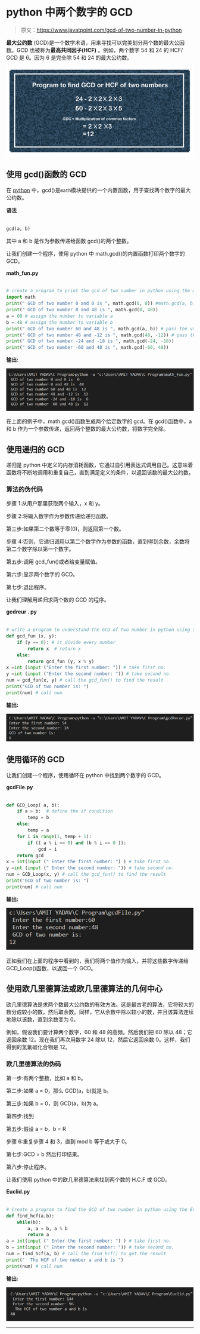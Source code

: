 # python 中两个数字的 GCD

> 原文：<https://www.javatpoint.com/gcd-of-two-number-in-python>

**最大公约数** (GCD)是一个数学术语，用来寻找可以完美划分两个数的最大公因数。GCD 也被称为**最高共同因子(HCF)** 。例如，两个数字 54 和 24 的 HCF/ GCD 是 6。因为 6 是完全除 54 和 24 的最大公约数。

![GCD of two number in python](img/c9932b27076cb6875ed2e8153894edd6.png)

## 使用 gcd()函数的 GCD

在 [python](https://www.javatpoint.com/python-tutorial) 中，gcd()是`math`模块提供的一个内置函数，用于查找两个数字的最大公约数。

**语法**

```py

gcd(a, b)

```

其中 a 和 b 是作为参数传递给函数 gcd()的两个整数。

让我们创建一个程序，使用 python 中 math.gcd()的内置函数打印两个数字的 GCD。

**math_fun.py**

```py

# create a program to print the gcd of two number in python using the math.gcd() function.
import math
print(" GCD of two number 0 and 0 is ", math.gcd(0, 0)) #math.gcd(a, b), a and b are the two integer number
print(" GCD of two number 0 and 48 is ", math.gcd(0, 48))
a = 60 # assign the number to variable a
b = 48 # assign the number to variable b
print(" GCD of two number 60 and 48 is ", math.gcd(a, b)) # pass the variable a and b to math.gcd() function.
print(" GCD of two number 48 and -12 is ", math.gcd(48, -12)) # pass the integer number
print(" GCD of two number -24 and -18 is ", math.gcd(-24, -18))
print(" GCD of two number -60 and 48 is ", math.gcd(-60, 48))

```

**输出:**

![GCD of two number in python](img/9dd32d9b566660c92327c04df745f21c.png)

在上面的例子中，math.gcd()函数生成两个给定数字的 gcd。在 gcd()函数中，a 和 b 作为一个参数传递，返回两个整数的最大公约数，将数字完全除。

## 使用递归的 GCD

递归是 python 中定义的内存消耗函数，它通过自引用表达式调用自己。这意味着函数将不断地调用和重复自己，直到满足定义的条件，以返回该数的最大公约数。

### 算法的伪代码

步骤 1:从用户那里获取两个输入，x 和 y。

步骤 2:将输入数字作为参数传递给递归函数。

第三步:如果第二个数等于零(0)，则返回第一个数。

步骤 4:否则，它递归调用以第二个数字作为参数的函数，直到得到余数，余数将第二个数字除以第一个数字。

第五步:调用 gcd_fun()或者给变量赋值。

第六步:显示两个数字的 GCD。

第七步:退出程序。

让我们理解用递归求两个数的 GCD 的程序。

**gcdreur . py**

```py

# write a program to understand the GCD of two number in python using the recursion.
def gcd_fun (x, y):
    if (y == 0): # it divide every number
        return x  # return x
    else:
        return gcd_fun (y, x % y)
x =int (input ("Enter the first number: ")) # take first no. 
y =int (input ("Enter the second number: ")) # take second no. 
num = gcd_fun(x, y) # call the gcd_fun() to find the result
print("GCD of two number is: ")
print(num) # call num

```

**输出:**

![GCD of two number in python](img/a84dd755d2cfb640b39bffc216c0077a.png)

## 使用循环的 GCD

让我们创建一个程序，使用循环在 python 中找到两个数字的 GCD。

**gcdFile.py**

```py

def GCD_Loop( a, b):
    if a > b:  # define the if condition
        temp = b
    else:
        temp = a
    for i in range(1, temp + 1):
        if (( a % i == 0) and (b % i == 0 )):
            gcd = i
    return gcd
x = int(input (" Enter the first number: ") ) # take first no. 
y =int (input (" Enter the second number: ")) # take second no. 
num = GCD_Loop(x, y) # call the gcd_fun() to find the result
print("GCD of two number is: ")
print(num) # call num

```

**输出:**

![GCD of two number in python](img/ace1720dfe66175f704367f2738902d5.png)

正如我们在上面的程序中看到的，我们将两个值作为输入，并将这些数字传递给 GCD_Loop()函数，以返回一个 GCD。

## 使用欧几里德算法或欧几里德算法的几何中心

欧几里德算法是求两个数最大公约数的有效方法。这是最古老的算法，它将较大的数分成较小的数，然后取余数。同样，它从余数中除以较小的数，并且该算法连续地除以该数，直到余数变为 0。

例如，假设我们要计算两个数字，60 和 48 的高频。然后我们把 60 除以 48；它返回余数 12。现在我们再次用数字 24 除以 12，然后它返回余数 0。这样，我们得到的氢氟碳化合物是 12。

### 欧几里德算法的伪码

第一步:有两个整数，比如 a 和 b。

第二步:如果 a = 0，那么 GCD(a，b)就是 b。

第三步:如果 b = 0，则 GCD(a，b)为 a。

第四步:找到

第五步:假设 a = b，b = R

步骤 6:重复步骤 4 和 3，直到 mod b 等于或大于 0。

第七步:GCD = b 然后打印结果。

第八步:停止程序。

让我们使用 python 中的欧几里德算法来找到两个数的 H.C.F 或 GCD。

**Euclid.py**

```py

# Create a program to find the GCD of two number in python using the Euclid's Algorithm.
def find_hcf(a,b):
    while(b):
        a, a = b, a % b
        return a
a = int(input (" Enter the first number: ") ) # take first no. 
b = int(input (" Enter the second number: ")) # take second no. 
num = find_hcf(a, b) # call the find_hcf() to get the result
print("  The HCF of two number a and b is ")
print(num) # call num

```

**输出:**

![GCD of two number in python](img/288b1ef0b354f65b5668e05bccfffb1f.png)

* * *